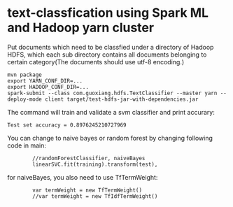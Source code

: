 # text-classfication using Spark ML and Hadoop yarn cluster

Put documents which need to be classfied under a directory of Hadoop HDFS, which each sub directory contains all documents belonging to certain category(The documents should use utf-8 encoding.)

```
mvn package
export YARN_CONF_DIR=...
export HADOOP_CONF_DIR=...
spark-submit --class com.guoxiang.hdfs.TextClassifier --master yarn --deploy-mode client target/test-hdfs-jar-with-dependencies.jar
```

The command will train and validate a svm classifier and print accurary:
```
Test set accuracy = 0.8976245210727969
```

You can change to naive bayes or random forest by changing following code in main:
```
        //randomForestClassifier, naiveBayes
        linearSVC.fit(training).transform(test),
```

for naiveBayes, you also need to use TfTermWeight:
```
        var termWeight = new TfTermWeight()
        //var termWeight = new TfIdfTermWeight()
```

